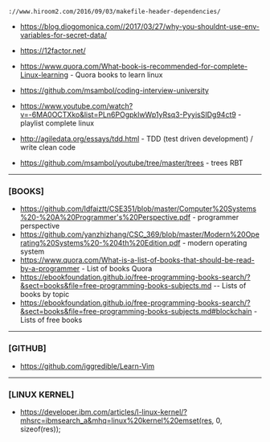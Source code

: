 
	://www.hiroom2.com/2016/09/03/makefile-header-dependencies/
- https://blog.diogomonica.com//2017/03/27/why-you-shouldnt-use-env-variables-for-secret-data/ 
- https://12factor.net/
- https://www.quora.com/What-book-is-recommended-for-complete-Linux-learning - Quora books to learn linux
- https://github.com/msambol/coding-interview-university
- https://www.youtube.com/watch?v=-6MA0OCTXko&list=PLn6POgpklwWp1yRsq3-PyyisSIDg94ct9 - playlist complete linux 
- http://agiledata.org/essays/tdd.html - TDD (test driven development) / write clean code

- https://github.com/msambol/youtube/tree/master/trees - trees RBT
-----------------------------------------------------------------------------------------------------------------
### [BOOKS]

- https://github.com/ldfaiztt/CSE351/blob/master/Computer%20Systems%20-%20A%20Programmer's%20Perspective.pdf - programmer perspective
- https://github.com/yanzhizhang/CSC_369/blob/master/Modern%20Operating%20Systems%20-%204th%20Edition.pdf - modern operating system 
- https://www.quora.com/What-is-a-list-of-books-that-should-be-read-by-a-programmer - List of books Quora
- https://ebookfoundation.github.io/free-programming-books-search/?&sect=books&file=free-programming-books-subjects.md -- Lists of books by topic 
- https://ebookfoundation.github.io/free-programming-books-search/?&sect=books&file=free-programming-books-subjects.md#blockchain - Lists of free books

---------------------------------------------------------------------------------------------------------------------------

### [GITHUB]
- https://github.com/iggredible/Learn-Vim

-----------------------------------------------------------------------------------------------------------------------------

### [LINUX KERNEL]
- https://developer.ibm.com/articles/l-linux-kernel/?mhsrc=ibmsearch_a&mhq=linux%20kernel%20emset(res, 0, sizeof(res));
